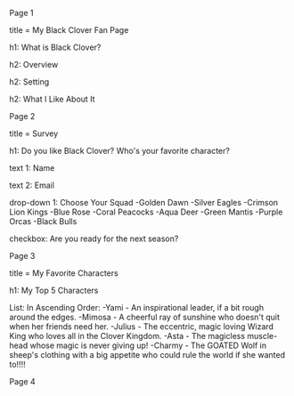 

Page 1

title = My Black Clover Fan Page

h1: What is Black Clover?

h2: Overview

h2: Setting

h2: What I Like About It



Page 2

title = Survey

h1: Do you like Black Clover? Who's your favorite character?

text 1: Name

text 2: Email

drop-down 1: Choose Your Squad
    -Golden Dawn
    -Silver Eagles
    -Crimson Lion Kings
    -Blue Rose
    -Coral Peacocks
    -Aqua Deer
    -Green Mantis
    -Purple Orcas
    -Black Bulls

checkbox: Are you ready for the next season?


Page 3

title = My Favorite Characters

h1: My Top 5 Characters

List: In Ascending Order:
    -Yami - An inspirational leader, if a bit rough around the edges.
    -Mimosa - A cheerful ray of sunshine who doesn't quit when her friends need her.
    -Julius - The eccentric, magic loving Wizard King who loves all in the Clover Kingdom.
    -Asta - The magicless muscle-head whose magic is never giving up!
    -Charmy - The GOATED Wolf in sheep's clothing with a big appetite who could rule the world if she wanted to!!!!


Page 4


